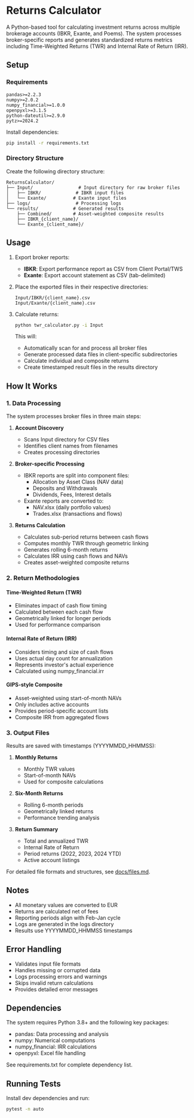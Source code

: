 # Returns Calculator

A Python-based tool for calculating investment returns across multiple brokerage accounts (IBKR, Exante, and Poems). The system processes broker-specific reports and generates standardized returns metrics including Time-Weighted Returns (TWR) and Internal Rate of Return (IRR).

## Setup

### Requirements

```
pandas>=2.2.3
numpy>=2.0.2
numpy_financial>=1.0.0
openpyxl>=3.1.5
python-dateutil>=2.9.0
pytz>=2024.2
```

Install dependencies:
```bash
pip install -r requirements.txt
```

### Directory Structure

Create the following directory structure:
```
ReturnsCalculator/
├── Input/                 # Input directory for raw broker files
│   ├── IBKR/             # IBKR input files
│   └── Exante/          # Exante input files
├── logs/                 # Processing logs
└── results/             # Generated results
    ├── Combined/        # Asset-weighted composite results
    ├── IBKR_{client_name}/
    └── Exante_{client_name}/
```

## Usage

1. Export broker reports:
   - **IBKR**: Export performance report as CSV from Client Portal/TWS
   - **Exante**: Export account statement as CSV (tab-delimited)

2. Place the exported files in their respective directories:
   ```
   Input/IBKR/{client_name}.csv
   Input/Exante/{client_name}.csv
   ```

3. Calculate returns:
   ```bash
   python twr_calculator.py -i Input
   ```

   This will:
   - Automatically scan for and process all broker files
   - Generate processed data files in client-specific subdirectories
   - Calculate individual and composite returns
   - Create timestamped result files in the results directory

## How It Works

### 1. Data Processing

The system processes broker files in three main steps:

1. **Account Discovery**
   - Scans Input directory for CSV files
   - Identifies client names from filenames
   - Creates processing directories

2. **Broker-specific Processing**
   - IBKR reports are split into component files:
     - Allocation by Asset Class (NAV data)
     - Deposits and Withdrawals
     - Dividends, Fees, Interest details
   - Exante reports are converted to:
     - NAV.xlsx (daily portfolio values)
     - Trades.xlsx (transactions and flows)

3. **Returns Calculation**
   - Calculates sub-period returns between cash flows
   - Computes monthly TWR through geometric linking
   - Generates rolling 6-month returns
   - Calculates IRR using cash flows and NAVs
   - Creates asset-weighted composite returns

### 2. Return Methodologies

#### Time-Weighted Return (TWR)
- Eliminates impact of cash flow timing
- Calculated between each cash flow
- Geometrically linked for longer periods
- Used for performance comparison

#### Internal Rate of Return (IRR)
- Considers timing and size of cash flows
- Uses actual day count for annualization
- Represents investor's actual experience
- Calculated using numpy_financial.irr

#### GIPS-style Composite
- Asset-weighted using start-of-month NAVs
- Only includes active accounts
- Provides period-specific account lists
- Composite IRR from aggregated flows

### 3. Output Files

Results are saved with timestamps (YYYYMMDD_HHMMSS):

1. **Monthly Returns**
   - Monthly TWR values
   - Start-of-month NAVs
   - Used for composite calculations

2. **Six-Month Returns**
   - Rolling 6-month periods
   - Geometrically linked returns
   - Performance trending analysis

3. **Return Summary**
   - Total and annualized TWR
   - Internal Rate of Return
   - Period returns (2022, 2023, 2024 YTD)
   - Active account listings

For detailed file formats and structures, see [docs/files.md](docs/files.md).

## Notes

- All monetary values are converted to EUR
- Returns are calculated net of fees
- Reporting periods align with Feb-Jan cycle
- Logs are generated in the logs directory
- Results use YYYYMMDD_HHMMSS timestamps

## Error Handling

- Validates input file formats
- Handles missing or corrupted data
- Logs processing errors and warnings
- Skips invalid return calculations
- Provides detailed error messages

## Dependencies

The system requires Python 3.8+ and the following key packages:
- pandas: Data processing and analysis
- numpy: Numerical computations
- numpy_financial: IRR calculations
- openpyxl: Excel file handling

See requirements.txt for complete dependency list.

## Running Tests

Install dev dependencies and run:
```bash
pytest -n auto
```
